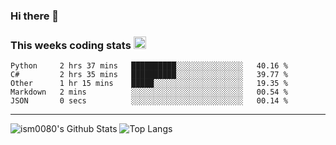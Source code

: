### Hi there 👋


### This weeks coding stats <img src="https://media1.giphy.com/media/LmNwrBhejkK9EFP504/giphy.gif?cid=ecf05e4723nsktnyyj53u162g7cy5rjqfg6gz06kxdg5y55g&rid=giphy.gif" width="20" height="20" />
<!--START_SECTION:waka-->
```text
Python     2 hrs 37 mins   ██████████░░░░░░░░░░░░░░░   40.16 % 
C#         2 hrs 35 mins   ██████████░░░░░░░░░░░░░░░   39.77 % 
Other      1 hr 15 mins    █████░░░░░░░░░░░░░░░░░░░░   19.35 % 
Markdown   2 mins          ░░░░░░░░░░░░░░░░░░░░░░░░░   00.54 % 
JSON       0 secs          ░░░░░░░░░░░░░░░░░░░░░░░░░   00.14 % 
```
<!--END_SECTION:waka-->

---

![ism0080's Github Stats](https://github-readme-stats.vercel.app/api?username=ism0080&show_icons=true%hide_border=true&hide=issues)
![Top Langs](https://github-readme-stats.vercel.app/api/top-langs/?username=ism0080&layout=compact)

<!--
**ism0080/ism0080** is a ✨ _special_ ✨ repository because its `README.md` (this file) appears on your GitHub profile.

Here are some ideas to get you started:

- 🔭 I’m currently working on ...
- 🌱 I’m currently learning ...
- 👯 I’m looking to collaborate on ...
- 🤔 I’m looking for help with ...
- 💬 Ask me about ...
- 📫 How to reach me: ...
- 😄 Pronouns: ...
- ⚡ Fun fact: ...
-->

